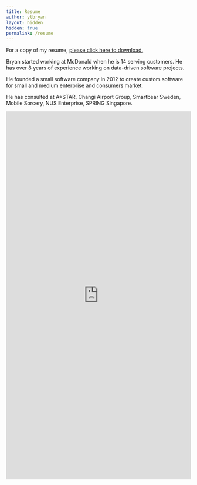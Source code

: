 ```yaml
---
title: Resume
author: ytbryan
layout: hidden
hidden: true
permalink: /resume
---
```


For a copy of my resume, [please click here to download.][1]

Bryan started working at McDonald when he is 14 serving customers. He has over 8 years of experience working on data-driven software projects.

He founded a small software company in 2012 to create custom software for small and medium enterprise and consumers market.

He has consulted at A*STAR, Changi Airport Group, Smartbear Sweden, Mobile Sorcery, NUS Enterprise, SPRING Singapore.

<iframe class="container" src="http://bit.ly/bryan_resume" width="100%" height="1000" scrolling="yes" class="iframe-class" frameborder="0"></iframe>


 [1]: http://bit.ly/bryan_resume
